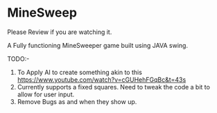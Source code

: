 # MineSweep
Please Review if you are watching it.

A Fully functioning MineSweeper game built using JAVA swing.


TODO:-
1. To Apply AI to create something akin to this https://www.youtube.com/watch?v=cGUHehFGqBc&t=43s
2. Currently supports a fixed squares. Need to tweak the code a bit to allow for user input.
3. Remove Bugs as and when they show up.
